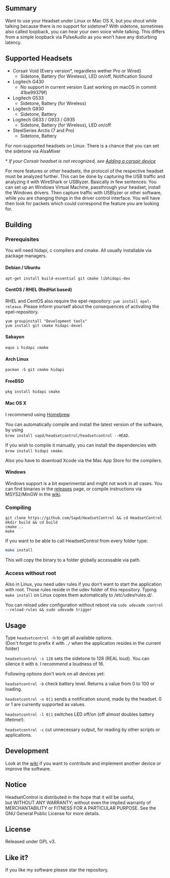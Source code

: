 ## Summary

Want to use your Headset under Linux or Mac OS X, but you shout while talking because there is no support for sidetone? With sidetone, sometimes also called loopback, you can hear your own voice while
talking. This differs from a simple loopback via PulseAudio as you won't have any disturbing latency.

## Supported Headsets

- Corsair Void (Every version*, regardless wether Pro or Wired)
  - Sidetone, Battery (for Wireless), LED on/off, Notification Sound
- Logitech G430
  - No support in current version (Last working on macOS in commit 41be99379f)
- Logitech G533
  - Sidetone, Battery (for Wireless)
- Logitech G930
  - Sidetone, Battery
- Logitech G633 / G933 / G935
  - Sidetone, Battery (for Wireless), LED on/off
- SteelSeries Arctis (7 and Pro)
  - Sidetone, Battery

For non-supported headsets on Linux: There is a chance that you can set the sidetone via AlsaMixer

&ast; *If your Corsair headset is not recognized, see [Adding a corsair device](https://github.com/Sapd/HeadsetControl/wiki/Adding-a-Corsair-device)*

For more features or other headsets, the protocol of the respective headset must be analyzed further. This can be done by capturing the USB traffic and analyzing it with WireShark or USBlyzer. Basically in few sentences: You can set up an Windows Virtual Machine, passthrough your headset, install the Windows drivers. Then capture traffic with USBlyzer or other software, while you are changing things in the driver control interface. You will have then look for packets which could correspond the feature you are looking for.

## Building

### Prerequisites

You will need hidapi, c compilers and cmake. All usually installable via package managers.

#### Debian / Ubuntu

`apt-get install build-essential git cmake libhidapi-dev`

#### CentOS / RHEL (RedHat based)

RHEL and CentOS also require the epel-repository: `yum install epel-release`. Please inform yourself about the consequences of activating the epel-repository.

`yum groupinstall "Development tools"`   
`yum install git cmake hidapi-devel`

#### Sabayon

`equo i hidapi cmake`   

#### Arch Linux

`pacman -S git cmake hidapi`

#### FreeBSD

`pkg install hidapi cmake`

#### Mac OS X

I recommend using [Homebrew](https://brew.sh).

You can automatically compile and install the latest version of the software, by using  
`brew install sapd/headsetcontrol/headsetcontrol --HEAD`.

If you wish to compile it manually, you can install the dependencies with  `brew install hidapi cmake`.

Also you have to download Xcode via the Mac App Store for the compilers.

#### Windows

Windows support is a bit experimental and might not work in all cases. You can find binaries in the [releases](https://github.com/Sapd/HeadsetControl/releases) page, or compile instructions via MSYS2/MinGW in the [wiki](https://github.com/Sapd/HeadsetControl/wiki/Development#windows).

### Compiling

```
git clone https://github.com/Sapd/HeadsetControl && cd HeadsetControl
mkdir build && cd build
cmake ..
make
```

If you want to be able to call HeadsetControl from every folder type:
```bash
make install
```
This will copy the binary to a folder globally accessable via path.

### Access without root

Also in Linux, you need udev rules if you don't want to start the application with root. Those rules reside in the udev folder of this repository. Typing `make install` on Linux copies them automatically to /etc/udev/rules.d/. 

You can reload udev configuration without reboot via `sudo udevadm control --reload-rules && sudo udevadm trigger`

## Usage

Type `headsetcontrol -h` to get all available options.\
(Don't forget to prefix it with `./` when the application resides in the current folder)

`headsetcontrol -s 128` sets the sidetone to 128 (REAL loud). You can silence it with `0`. I recommend a loudness of 16.

Following options don't work on all devices yet:

`headsetcontrol -b` check battery level. Returns a value from 0 to 100 or loading.

`headsetcontrol -n 0|1` sends a notification sound, made by the headset. 0 or 1 are currently supported as values.

`headsetcontrol -l 0|1` switches LED off/on (off almost doubles battery lifetime!).

`headsetcontrol -c` cut unnecessary output, for reading by other scripts or applications.

## Development

Look at the [wiki](https://github.com/Sapd/HeadsetControl/wiki/Development) if you want to contribute and implement another device or improve the software.

## Notice

HeadsetControl is distributed in the hope that it will be useful,\
but WITHOUT ANY WARRANTY; without even the implied warranty of\
MERCHANTABILITY or FITNESS FOR A PARTICULAR PURPOSE.  See the\
GNU General Public License for more details.

## License

Released under GPL v3.

## Like it?

If you like my software please star the repository.
